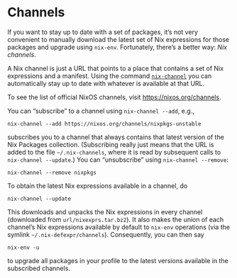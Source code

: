 # Channels

If you want to stay up to date with a set of packages, it’s not very
convenient to manually download the latest set of Nix expressions for
those packages and upgrade using `nix-env`. Fortunately, there’s a
better way: *Nix channels*.

A Nix channel is just a URL that points to a place that contains a set
of Nix expressions and a manifest. Using the command
[`nix-channel`](../command-ref/nix-channel.md) you can automatically
stay up to date with whatever is available at that URL.

To see the list of official NixOS channels, visit
<https://nixos.org/channels>.

You can “subscribe” to a channel using `nix-channel --add`, e.g.,

```console
nix-channel --add https://nixos.org/channels/nixpkgs-unstable
```

subscribes you to a channel that always contains that latest version of
the Nix Packages collection. (Subscribing really just means that the URL
is added to the file `~/.nix-channels`, where it is read by subsequent
calls to `nix-channel
--update`.) You can “unsubscribe” using `nix-channel
--remove`:

```console
nix-channel --remove nixpkgs
```

To obtain the latest Nix expressions available in a channel, do

```console
nix-channel --update
```

This downloads and unpacks the Nix expressions in every channel
(downloaded from `url/nixexprs.tar.bz2`). It also makes the union of
each channel’s Nix expressions available by default to `nix-env`
operations (via the symlink `~/.nix-defexpr/channels`). Consequently,
you can then say

```console
nix-env -u
```

to upgrade all packages in your profile to the latest versions available
in the subscribed channels.
